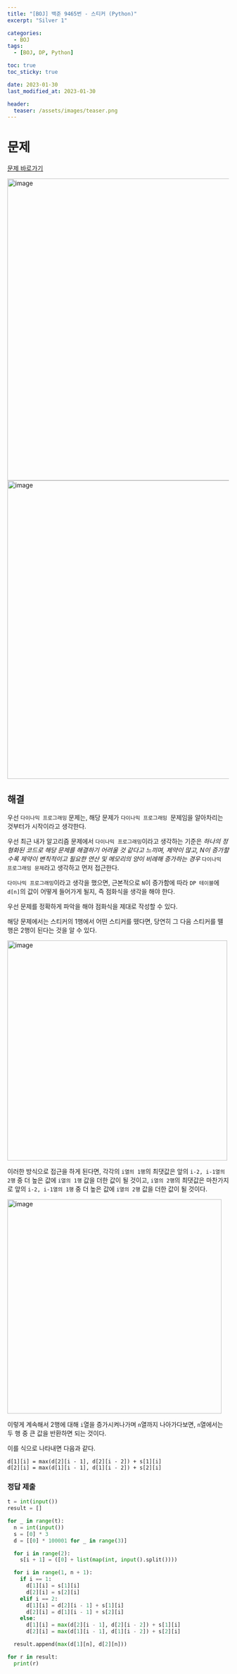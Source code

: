 ```yaml
---
title: "[BOJ] 백준 9465번 - 스티커 (Python)"
excerpt: "Silver 1"

categories:
  - BOJ
tags:
  - [BOJ, DP, Python]

toc: true
toc_sticky: true

date: 2023-01-30
last_modified_at: 2023-01-30

header:
  teaser: /assets/images/teaser.png
---
```


# 문제

[문제 바로가기](https://www.acmicpc.net/problem/2579)

<img width="686" alt="image" src="https://user-images.githubusercontent.com/121740394/215489917-eb1802b8-7cdd-4536-b62b-fa8286f7b264.png">

<img width="678" alt="image" src="https://user-images.githubusercontent.com/121740394/215490133-40801cd0-cc91-4ead-b4e0-5ffc880f31dc.png">



## 해결

우선 `다이나믹 프로그래밍` 문제는, 해당 문제가 `다이나믹 프로그래밍 `문제임을 알아차리는 것부터가 시작이라고 생각한다.

우선 최근 내가 알고리즘 문제에서 `다이나믹 프로그래밍`이라고 생각하는 기준은 *하나의 정형화된 코드로 해당 문제를 해결하기 어려울 것 같다고 느끼며, 제약이 많고, N이 증가할 수록 제약이 변칙적이고 필요한 연산 및 메모리의 양이 비례해 증가하는 경우* `다이나믹 프로그래밍 문제`라고 생각하고 먼저 접근한다.

`다이나믹 프로그래밍`이라고 생각을 했으면, 근본적으로 `N`이 증가함에 따라 `DP 테이블`에 `d[n]`의 값이 어떻게 들어가게 될지, 즉 점화식을 생각을 해야 한다.

우선 문제를 정확하게 파악을 해야 점화식을 제대로 작성할 수 있다.

해당 문제에서는 스티커의 1행에서 어떤 스티커를 뗐다면, 당연히 그 다음 스티커를 뗄 행은 2행이 된다는 것을 알 수 있다. 

<img width="500" alt="image" src="https://user-images.githubusercontent.com/121740394/215517924-3f5759a2-fdbc-403e-98ea-1bb959b68a1f.png">

이러한 방식으로 접근을 하게 된다면, 각각의 `i열의 1행`의 최댓값은 앞의 `i-2, i-1열의 2행` 중 더 높은 값에 `i열의 1행` 값을 더한 값이 될 것이고, `i열의 2행`의 최댓값은 마찬가지로 앞의 `i-2, i-1열의 1행` 중 더 높은 값에 `i열의 2행` 값을 더한 값이 될 것이다.

<img width="487" alt="image" src="https://user-images.githubusercontent.com/121740394/215522372-b6f9d239-e1c9-4415-8c25-b34f1840f56a.png">

이렇게 계속해서 2행에 대해 `i`열을 증가시켜나가며 `n`열까지 나아가다보면, `n`열에서는 두 행 중 큰 값을 반환하면 되는 것이다.

이를 식으로 나타내면 다음과 같다.

```
d[1][i] = max(d[2][i - 1], d[2][i - 2]) + s[1][i]
d[2][i] = max(d[1][i - 1], d[1][i - 2]) + s[2][i]
```

### 정답 제출

```py
t = int(input())
result = []

for _ in range(t):
  n = int(input())
  s = [0] * 3
  d = [[0] * 100001 for _ in range(3)]

  for i in range(2):
    s[i + 1] = ([0] + list(map(int, input().split())))

  for i in range(1, n + 1):
    if i == 1:
      d[1][i] = s[1][i]
      d[2][i] = s[2][i]
    elif i == 2:
      d[1][i] = d[2][i - 1] + s[1][i]
      d[2][i] = d[1][i - 1] + s[2][i]
    else:
      d[1][i] = max(d[2][i - 1], d[2][i - 2]) + s[1][i]
      d[2][i] = max(d[1][i - 1], d[1][i - 2]) + s[2][i]

  result.append(max(d[1][n], d[2][n]))

for r in result:
  print(r)
```